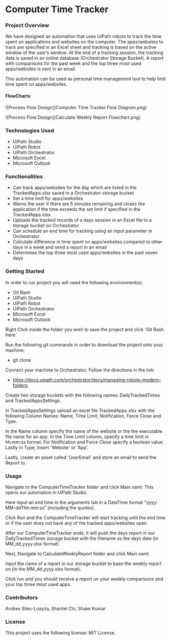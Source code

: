 # Computer Time Tracker

### Project Overview
We have designed an automation that uses UiPath robots to track the time spent on applications and websites on the computer. The apps/websites to track are specified in an Excel sheet and tracking is based on the active window of the user’s window.
At the end of a tracking session, the tracking data is saved in an online database (Orchestrator Storage Bucket). A report with comparisons for the past week and the top three most used apps/websites is sent in an email.


This automation can be used as personal time management tool to help limit time spent on apps/websites. 

#### FlowCharts
![Process Flow Design](Computer Time Tracker Flow Diagram.png)


![Process Flow Design](Calculate Weekly Report Flowchart.png)

### Technologies Used
* UiPath Studio
* UiPath Robot
* UiPath Orchestrator
* Microsoft Excel
* Microsoft Outlook

### Functionalities
* Can track apps/websites for the day which are listed in the TrackedApps.xlsx saved in a Orchestrator storage bucket
* Set a time limit for apps/websites
* Warns the user if there are 5 minutes remaining and closes the application if the time exceeds the set limit if specified in the TrackedApps.xlsx
* Uploads the tracked records of a days session in an Excel file to a storage bucket on Orchestrator
* Can schedule an end time for tracking using an input parameter in Orchestrator
* Calculate difference in time spent on apps/websites compared to other days in a week and send a report in an email
* Determines the top three most used apps/websites in the past seven days

### Getting Started
In order to run project you will need the following environment(s):
* Git Bash
* UiPath Studio
* UiPath Robot
* UiPath Orchestrator
* Microsoft Excel
* Microsoft Outlook


Right Click inside the folder you wish to save the project and click 'Git Bash Here'


Run the following git commands in order to download the project onto your machine:
* git clone 


Connect your machine to Orchestrator. Follow the directions in the link: 
* https://docs.uipath.com/orchestrator/docs/managing-robots-modern-folders.


Create two storage buckets with the following names: DailyTrackedTimes and TrackedAppsSettings.


In TrackedAppsSettings upload an excel file TrackedApps.xlsx with the following Column Names: Name, Time Limit,	Notification, Force Close and Type. 


In the Name column specify the name of the website or the the executable file name for an app. In the Time Limit column, specify a time limit in hh:mm:ss format. For Notification and Force Close specify a boolean value. Lastly in Type, Insert 'Website' or 'App'.


Lastly, create an asset called 'UserEmail' and store an email to send the Report to. 

### Usage
Navigate to the ComputerTimeTracker folder and click Main.xaml. This opens our automation in UiPath Studio. 

Here input an end time in the arguments tab in a DateTime format "yyyy-MM-ddThh:mm:ss" (including the quotes). 

Click Run and the ComputerTimeTracker will start tracking until the end time or if the user does not have any of the tracked apps/websites open. 

After our ComputerTimeTracker ends, it will push the days report in our DailyTrackedTimes storage bucket with the filename as the days date (in MM_dd_yyyy.xlsx format). 


Next, Navigate to CalculateWeeklyReport folder and click Main.xaml. 

Input the name of a report in our storage bucket to base the weekly report on (in the MM_dd_yyyy.xlsx format). 

Click run and you should receive a report on your weekly comparisons and your top three most used apps. 


### Contributors
Andres Siles-Loayza, Shantel Chi, Shalei Kumar 

### License
This project uses the following license: MIT License.
